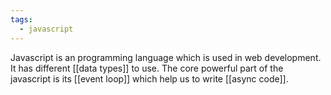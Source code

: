 ```yaml
---
tags:
  - javascript
---
```

Javascript is an programming language which is used in web development.
It has different [[data types]] to use. The core powerful part of the javascript is its [[event loop]]
which help us to write [[async code]].
